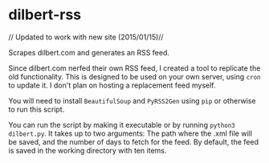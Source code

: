 dilbert-rss
===========

// Updated to work with new site (2015/01/15)//

Scrapes dilbert.com and generates an RSS feed.

Since dilbert.com nerfed their own RSS feed, I created a tool to replicate the old functionality. This is designed to be used on your own server, using `cron` to update it. I don't plan on hosting a replacement feed myself.

You will need to install `BeautifulSoup` and `PyRSS2Gen` using `pip` or otherwise to run this script.

You can run the script by making it executable or by running `python3 dilbert.py`. It takes up to two arguments: The path where the .xml file will be saved, and the number of days to fetch for the feed. By default, the feed is saved in the working directory with ten items.